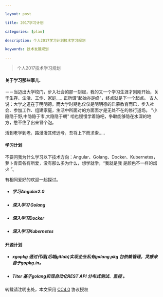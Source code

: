 ```yaml
---

layout: post

title: 2017学习计划

categories: [plan]

description: 个人2017学习计划技术学习规划

keywords: 技术发展规划

---
```


> 个人2017技术学习规划

#### 关于学习那些事儿.

－－当迈出大学校门，步入社会的那一刻起，我的又一个学习生涯才刚刚开始，关于生存、生活、工作、家庭..... 正所谓“起始亦是终”，终点就是下一个起点。
古人说：大学之道在于明明德。而大学时期也仅仅是明明德的启蒙教育而已，步入社会、参加工作、组建家庭，生活中所面对的方面面才是无处不在的修行道场。
"小隐隐于野,中隐隐于市,大隐隐于朝" 咱也慢慢学着隐吧，争取能够隐在水深的地方，憋不住了出来冒个泡。

活到老学到老，路漫漫其修远兮，吾将上下而求索.....

#### 学习计划

不要问我为什么学习以下技术方向：Angular、Golang、Docker、Kubernetes，萝卜青菜各有所爱，没有那么多为什么，想学就学，“我就是我 是颜色不一样的烟火 ”。

有相同爱好的欢迎一起探讨。

 - ##### 学习Angular2.0
 - ##### 深入学习 Golang
 - ##### 深入学习Docker
 - ##### 深入学习Kubernetes

#### 开源计划

 - ##### xgopkg 通过代理(后端gitlab)实现企业私有golang pkg 包依赖管理，灵感来自于gopkg.in。
 - ##### Titer 基于golang实现自动化REST API 分布式测试、监控 。

 转载请注明出处，本文采用 [CC4.0](http://creativecommons.org/licenses/by-nc-nd/4.0/) 协议授权


